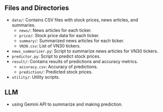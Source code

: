 ## Files and Directories

- `data/`: Contains CSV files with stock prices, news articles, and summaries.
  - `news/`: News articles for each ticker.
  - `price/`: Stock price data for each ticker.
  - `summary/`: Summarized news articles for each ticker.
  - `VN30.csv`: List of VN30 tickers.
- `news_summarizer.py`: Script to summarize news articles for VN30 tickers.
- `predictor.py`: Script to predict stock prices.
- `result/`: Contains results of predictions and accuracy metrics.
  - `accuracy.csv`: Accuracy of predictions.
  - `prediction/`: Predicted stock prices.
- `utility/`: Utility scripts.

## LLM
- using Gemini API to summarize and making prediction.
